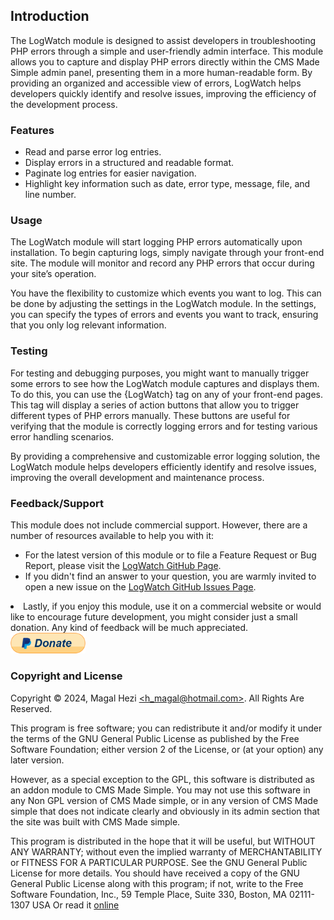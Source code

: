 <h2>Introduction</h2>
<p>The LogWatch module is designed to assist developers in troubleshooting PHP errors through a simple and user-friendly admin interface. This module allows you to capture and display PHP errors directly within the CMS Made Simple admin panel, presenting them in a more human-readable form. By providing an organized and accessible view of errors, LogWatch helps developers quickly identify and resolve issues, improving the efficiency of the development process.</p>

<h3>Features</h3>
<ul>
    <li>Read and parse error log entries.</li>
    <li>Display errors in a structured and readable format.</li>
    <li>Paginate log entries for easier navigation.</li>
    <li>Highlight key information such as date, error type, message, file, and line number.</li>
</ul>

<h3>Usage</h3>
<p>The LogWatch module will start logging PHP errors automatically upon installation. To begin capturing logs, simply navigate through your front-end site. The module will monitor and record any PHP errors that occur during your site’s operation.</p>
<p>You have the flexibility to customize which events you want to log. This can be done by adjusting the settings in the LogWatch module. In the settings, you can specify the types of errors and events you want to track, ensuring that you only log relevant information.</p>

<h3>Testing</h3>
<p>For testing and debugging purposes, you might want to manually trigger some errors to see how the LogWatch module captures and displays them. To do this, you can use the {LogWatch} tag on any of your front-end pages. This tag will display a series of action buttons that allow you to trigger different types of PHP errors manually. These buttons are useful for verifying that the module is correctly logging errors and for testing various error handling scenarios.</p>
<p>By providing a comprehensive and customizable error logging solution, the LogWatch module helps developers efficiently identify and resolve issues, improving the overall development and maintenance process.</p>

<h3>Feedback/Support</h3>
<p>This module does not include commercial support. However, there are a number of resources available to help you with it:</p>
<ul>
  <li>For the latest version of this module or to file a Feature Request or Bug Report, please visit the <a href="https://github.com/magalh/LogWatch" target="_blank">LogWatch GitHub Page</a>.</li>
    <li>If you didn't find an answer to your question, you are warmly invited to open a new issue on the <a href="https://github.com/magalh/LogWatch/issues" target="_blank">LogWatch GitHub Issues Page</a>.</li>
</ul>

<li>Lastly, if you enjoy this module, use it on a commercial website or would like to encourage future development, you might consider just a small donation. Any kind of feedback will be much appreciated.<br>
<a href="https://www.paypal.com/donate/?hosted_button_id=FWHABZUN3NC4N" target="_blank"><img src="https://raw.githubusercontent.com/aha999/DonateButtons/master/paypal-donate-icon-7.png" width="120" ></a><br>
	</li>
</ul>

<h3>Copyright and License</h3>
<p>Copyright &copy; 2024, Magal Hezi <a href="mailto:h_magal@hotmail.com">&lt;h_magal@hotmail.com&gt;</a>. All Rights Are Reserved.</p>
<p>This program is free software; you can redistribute it and/or modify
it under the terms of the GNU General Public License as published by
the Free Software Foundation; either version 2 of the License, or
(at your option) any later version.</p>
<p>However, as a special exception to the GPL, this software is distributed
as an addon module to CMS Made Simple.  You may not use this software
in any Non GPL version of CMS Made simple, or in any version of CMS
Made simple that does not indicate clearly and obviously in its admin
section that the site was built with CMS Made simple.</p>
<p>This program is distributed in the hope that it will be useful,
but WITHOUT ANY WARRANTY; without even the implied warranty of
MERCHANTABILITY or FITNESS FOR A PARTICULAR PURPOSE.  See the
GNU General Public License for more details.
You should have received a copy of the GNU General Public License
along with this program; if not, write to the Free Software
Foundation, Inc., 59 Temple Place, Suite 330, Boston, MA 02111-1307 USA
Or read it <a href="http://www.gnu.org/licenses/licenses.html#GPL">online</a>
</p>
